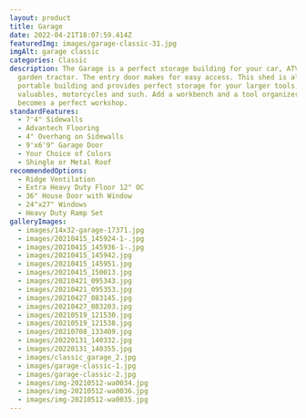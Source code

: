 ```yaml
---
layout: product
title: Garage
date: 2022-04-21T18:07:59.414Z
featuredImg: images/garage-classic-31.jpg
imgAlt: garage classic
categories: Classic
description: The Garage is a perfect storage building for your car, ATV or
  garden tractor. The entry door makes for easy access. This shed is also a
  portable building and provides perfect storage for your larger tools,
  valuables, motorcycles and such. Add a workbench and a tool organizer and it
  becomes a perfect workshop.
standardFeatures:
  - 7'4" Sidewalls
  - Advantech Flooring
  - 4" Overhang on Sidewalls
  - 9'x6'9" Garage Door
  - Your Choice of Colors
  - Shingle or Metal Roof
recommendedOptions:
  - Ridge Ventilation
  - Extra Heavy Duty Floor 12" OC
  - 36" House Door with Window
  - 24"x27" Windows
  - Heavy Duty Ramp Set
galleryImages:
  - images/14x32-garage-17371.jpg
  - images/20210415_145924-1-.jpg
  - images/20210415_145936-1-.jpg
  - images/20210415_145942.jpg
  - images/20210415_145951.jpg
  - images/20210415_150013.jpg
  - images/20210421_095343.jpg
  - images/20210421_095353.jpg
  - images/20210427_083145.jpg
  - images/20210427_083203.jpg
  - images/20210519_121530.jpg
  - images/20210519_121538.jpg
  - images/20210708_133409.jpg
  - images/20220131_140332.jpg
  - images/20220131_140355.jpg
  - images/classic_garage_2.jpg
  - images/garage-classic-1.jpg
  - images/garage-classic-2.jpg
  - images/img-20210512-wa0034.jpg
  - images/img-20210512-wa0036.jpg
  - images/img-20210512-wa0035.jpg
---
```

